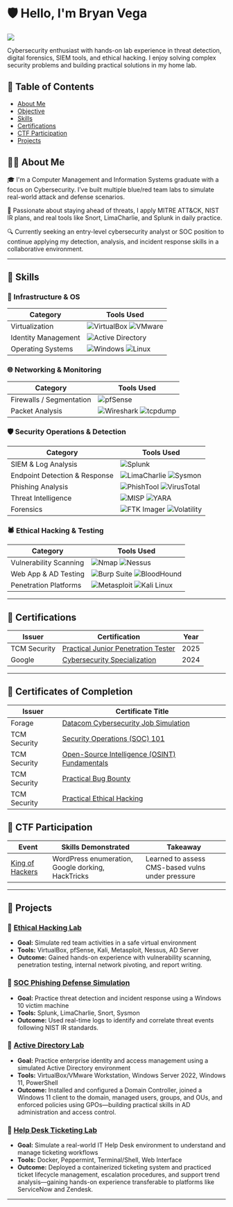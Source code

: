 # 🛡️ Hello, I'm Bryan Vega
<a href="https://www.linkedin.com/in/bryan-vega-714246261/"><img src="https://img.shields.io/badge/-LinkedIn-0072b1?&style=for-the-badge&logo=linkedin&logoColor=white" /></a>

Cybersecurity enthusiast with hands-on lab experience in threat detection, digital forensics, SIEM tools, and ethical hacking. I enjoy solving complex security problems and building practical solutions in my home lab.

## 📑 Table of Contents
- [About Me](#about-me)
- [Objective](#objective)
- [Skills](#skills)
- [Certifications](#certifications)
- [CTF Participation](#capture-the-flag-ctf-participation)
- [Projects](#projects)


## 👨‍💻 About Me

🎓 I'm a Computer Management and Information Systems graduate with a focus on Cybersecurity. I’ve built multiple blue/red team labs to simulate real-world attack and defense scenarios.

🧠 Passionate about staying ahead of threats, I apply MITRE ATT&CK, NIST IR plans, and real tools like Snort, LimaCharlie, and Splunk in daily practice.

🔍 Currently seeking an entry-level cybersecurity analyst or SOC position to continue applying my detection, analysis, and incident response skills in a collaborative environment.

---

## 🧰 Skills

### 🔧 Infrastructure & OS

| Category                | Tools Used |
|------------------------|------------|
| Virtualization         | ![VirtualBox](https://img.shields.io/badge/VirtualBox-4c4d51?style=flat&logo=virtualbox&logoColor=white) ![VMware](https://img.shields.io/badge/VMware-61b0e4?style=flat&logo=vmware&logoColor=white) |
| Identity Management    | ![Active Directory](https://img.shields.io/badge/Active_Directory-0078D6?style=flat&logo=microsoft&logoColor=white) |
| Operating Systems      | ![Windows](https://img.shields.io/badge/Windows-0078D6?style=flat&logo=windows&logoColor=white) ![Linux](https://img.shields.io/badge/Linux-FCC624?style=flat&logo=linux&logoColor=black) |

### 🌐 Networking & Monitoring

| Category                    | Tools Used |
|----------------------------|------------|
| Firewalls / Segmentation   | ![pfSense](https://img.shields.io/badge/pfSense-7D9B6D?style=flat&logo=pfsense&logoColor=white) |
| Packet Analysis            | ![Wireshark](https://img.shields.io/badge/Wireshark-3A99FF?style=flat&logo=wireshark&logoColor=white) ![tcpdump](https://img.shields.io/badge/tcpdump-4D4D4D?style=flat&logo=gnu&logoColor=white) |

### 🛡️ Security Operations & Detection

| Category                      | Tools Used |
|------------------------------|------------|
| SIEM & Log Analysis          | ![Splunk](https://img.shields.io/badge/Splunk-0072C6?style=flat&logo=splunk&logoColor=white) |
| Endpoint Detection & Response| ![LimaCharlie](https://img.shields.io/badge/LimaCharlie-00C853?style=flat&logo=linux&logoColor=white) ![Sysmon](https://img.shields.io/badge/Sysmon-1D7BF4?style=flat&logo=microsoft&logoColor=white) |
| Phishing Analysis            | ![PhishTool](https://img.shields.io/badge/PhishTool-FF5733?style=flat&logo=googlechrome&logoColor=white) ![VirusTotal](https://img.shields.io/badge/VirusTotal-FF1744?style=flat&logo=virustotal&logoColor=white) |
| Threat Intelligence          | ![MISP](https://img.shields.io/badge/MISP-FF5722?style=flat&logo=cloudflare&logoColor=white) ![YARA](https://img.shields.io/badge/YARA-FF9800?style=flat&logo=gnu&logoColor=white) |
| Forensics                    | ![FTK Imager](https://img.shields.io/badge/FTK_Imager-0077C2?style=flat) ![Volatility](https://img.shields.io/badge/Volatility-FF9800?style=flat&logo=python&logoColor=white) |

### 🕷️ Ethical Hacking & Testing

| Category                          | Tools Used |
|----------------------------------|------------|
| Vulnerability Scanning           | ![Nmap](https://img.shields.io/badge/Nmap-00BFFF?style=flat&logo=nmap&logoColor=white) ![Nessus](https://img.shields.io/badge/Nessus-6D4F7D?style=flat&logo=tenable&logoColor=white) |
| Web App & AD Testing             | ![Burp Suite](https://img.shields.io/badge/Burp_Suite-FF6600?style=flat&logo=burp-suite&logoColor=white) ![BloodHound](https://img.shields.io/badge/BloodHound-FF0000?style=flat&logo=gitkraken&logoColor=white) |
| Penetration Platforms            | ![Metasploit](https://img.shields.io/badge/Metasploit-000000?style=flat&logo=metasploit&logoColor=white) ![Kali Linux](https://img.shields.io/badge/Kali-557C94?style=flat&logo=kali-linux&logoColor=white) |

---

## 📜 Certifications

| Issuer           | Certification | Year |
|------------------|----------------|------|
| TCM Security     | [Practical Junior Penetration Tester](https://certified.tcm-sec.com/ee7f1ca3-20b5-4c2a-8c9a-06b1c53666bc#acc.tA0B1v3Z) | 2025 |
| Google           | [Cybersecurity Specialization](https://coursera.org/share/447a22b20fce6fb41db005a0819e3137) | 2024 |

---

## 📄 Certificates of Completion

| Issuer      | Certificate Title                                                                                             |
|----------------|---------------------------------------------------------------------------------------------------------------|
| Forage         | [Datacom Cybersecurity Job Simulation](https://github.com/A9u3ybaCyb3r/Certifications/blob/main/Datacom_completion_certificate.pdf) |
| TCM Security   | [Security Operations (SOC) 101](https://github.com/A9u3ybaCyb3r/Certifications/blob/main/certificate-of-completion-for-security-operations-soc-101.pdf) |
| TCM Security   | [Open-Source Intelligence (OSINT) Fundamentals](https://github.com/A9u3ybaCyb3r/Certifications/blob/main/certificate-of-completion-for-open-source-intelligence-osint-fundamentals.pdf) |
| TCM Security   | [Practical Bug Bounty](https://github.com/A9u3ybaCyb3r/Certifications/blob/main/certificate-of-completion-for-practical-bug-bounty.pdf) |
| TCM Security   | [Practical Ethical Hacking](https://github.com/A9u3ybaCyb3r/Certifications/blob/main/certificate-of-completion-for-practical-ethical-hacking-the-complete-course.pdf) |


## 🧪 CTF Participation

| Event | Skills Demonstrated | Takeaway |
|-------|---------------------|----------|
| [King of Hackers](https://github.com/A9u3ybaCyb3r/A9u3ybaCyb3r/blob/main/King%20of%20Hackers%20CTF.pdf) | WordPress enumeration, Google dorking, HackTricks | Learned to assess CMS-based vulns under pressure |

---

## 🧱 Projects

### 🔹 [Ethical Hacking Lab](https://github.com/A9u3ybaCyb3r/Ethical-Hacking-Lab)
- **Goal:** Simulate red team activities in a safe virtual environment
- **Tools:** VirtualBox, pfSense, Kali, Metasploit, Nessus, AD Server
- **Outcome:** Gained hands-on experience with vulnerability scanning, penetration testing, internal network pivoting, and report writing.

### 🔹 [SOC Phishing Defense Simulation](https://github.com/A9u3ybaCyb3r/SOC-Phishing-Defense-Simulation)
- **Goal:** Practice threat detection and incident response using a Windows 10 victim machine
- **Tools:** Splunk, LimaCharlie, Snort, Sysmon
- **Outcome:** Used real-time logs to identify and correlate threat events following NIST IR standards.

### 🔹 [Active Directory Lab](https://github.com/A9u3ybaCyb3r/Active-Directory-Lab)
- **Goal:** Practice enterprise identity and access management using a simulated Active Directory environment
- **Tools:** VirtualBox/VMware Workstation, Windows Server 2022, Windows 11, PowerShell
- **Outcome:** Installed and configured a Domain Controller, joined a Windows 11 client to the domain, managed users, groups, and OUs, and enforced policies using GPOs—building practical skills in AD administration and access control.

### 🔹 [Help Desk Ticketing Lab](https://github.com/A9u3ybaCyb3r/Help-Desk-Ticketing-Lab)
- **Goal:** Simulate a real-world IT Help Desk environment to understand and manage ticketing workflows
- **Tools:** Docker, Peppermint, Terminal/Shell, Web Interface
- **Outcome:** Deployed a containerized ticketing system and practiced ticket lifecycle management, escalation procedures, and support trend analysis—gaining hands-on experience transferable to platforms like ServiceNow and Zendesk.

---

